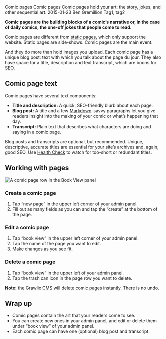 Comic pages
Comic pages
Comic pages hold your art: the story, jokes, and other sequential art.
2015-01-23
Ben Gremillion
Tag1, tag2

**Comic pages are the building blocks of a comic’s narrative or, in the case of daily comics, the one-off jokes that people come to read.**

Comic pages are different from [static pages](./static-pages), which only support the website. Static pages are side-shows. Comic pages are the main event.

And they do more than hold images you upload. Each comic page has a unique blog post: text with which you talk about the page du jour. They also have space for a title, description and text transcript, which are boons for [SEO](./seo).


## Comic page text

Comic pages have several text components:

- **Title and description:** A quick, SEO-friendly blurb about each page.
- **Blog post:** A title and a few [Markdown](http://daringfireball.net/projects/markdown/)-savvy paragraphs let you give readers insight into the making of your comic or what’s happening that day.
- **Transcript:** Plain text that describes what characters are doing and saying in a comic page.

Blog posts and transcripts are optional, but recommended. Unique, descriptive, accurate titles are essential for your site’s archives and, again, good SEO. Use [Health Check](./health-check) to watch for too-short or redundant titles.


## Working with pages

![A comic page row in the Book View panel](/docs_content/1/comic-page-row.png)

### Create a comic page

1. Tap “new page” in the upper left corner of your admin panel.
2. Fill out as many fields as you can and tap the “create” at the bottom of the page.

### Edit a comic page

1. Tap “book view” in the upper left corner of your admin panel.
2. Tap the name of the page you want to edit.
3. Make changes as you see fit.

### Delete a comic page

1. Tap “book view” in the upper left of your admin panel.
2. Tap the trash can icon in the page row you want to delete.

**Note:** the Grawlix CMS will delete comic pages instantly. There is no undo.

## Wrap up

- Comic pages contain the art that your readers come to see. 
- You can create new ones in your admin panel, and edit or delete them under “book view” of your admin panel. 
- Each comic page can have one (optional) blog post and transcript.
